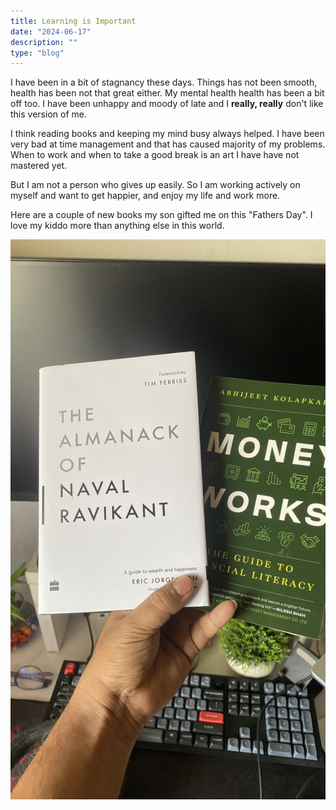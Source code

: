 ```yaml
---
title: Learning is Important
date: "2024-06-17"
description: ""
type: "blog"
---
```


I have been in a bit of stagnancy these days. Things has not been smooth, health has been not that great either. My mental health health has been a bit off too.
I have been unhappy and moody of late and I **really, really** don't like this version of me.

I think reading books and keeping my mind busy always helped. I have been very bad at time management and that has caused majority of my problems.
When to work and when to take a good break is an art I have have not mastered yet.

But I am not a person who gives up easily. So I am working actively on myself and want to get happier, and enjoy my life and work more.

Here are a couple of new books my son gifted me on this "Fathers Day". I love my kiddo more than anything else in this world.

![img](../../assets/IMG_2349.jpg)
